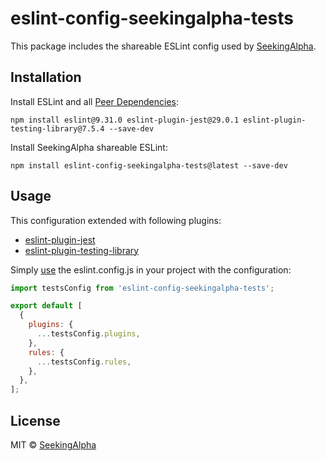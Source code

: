 # eslint-config-seekingalpha-tests

This package includes the shareable ESLint config used by [SeekingAlpha](https://seekingalpha.com/).

## Installation

Install ESLint and all [Peer Dependencies](https://nodejs.org/en/blog/npm/peer-dependencies/):

    npm install eslint@9.31.0 eslint-plugin-jest@29.0.1 eslint-plugin-testing-library@7.5.4 --save-dev

Install SeekingAlpha shareable ESLint:

    npm install eslint-config-seekingalpha-tests@latest --save-dev

## Usage

This configuration extended with following plugins:

- [eslint-plugin-jest](https://github.com/jest-community/eslint-plugin-jest)
- [eslint-plugin-testing-library](https://github.com/testing-library/eslint-plugin-testing-library)

Simply [use](https://eslint.org/docs/latest/extend/shareable-configs) the eslint.config.js in your project with the configuration:

```javascript
import testsConfig from 'eslint-config-seekingalpha-tests';

export default [
  {
    plugins: {
      ...testsConfig.plugins,
    },
    rules: {
      ...testsConfig.rules,
    },
  },
];
```

## License

MIT © [SeekingAlpha](https://seekingalpha.com/)
